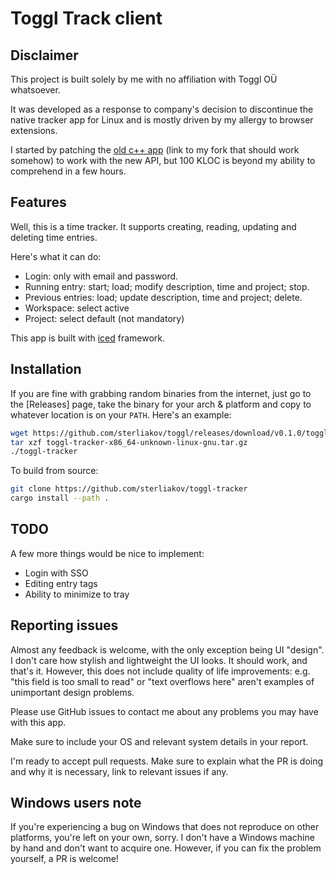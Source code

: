 # Toggl Track client

## Disclaimer

This project is built solely by me with no affiliation with Toggl OÜ whatsoever.

It was developed as a response to company's decision to discontinue the native
tracker app for Linux and is mostly driven by my allergy to browser extensions.

I started by patching the [old c++ app](https://github.com/sterliakov/toggldesktop)
(link to my fork that should work somehow) to work with the new API,
but 100 KLOC is beyond my ability to comprehend in a few hours.

## Features

Well, this is a time tracker. It supports creating, reading, updating and
deleting time entries.

Here's what it can do:

* Login: only with email and password.
* Running entry: start; load; modify description, time and project; stop.
* Previous entries: load; update description, time and project; delete.
* Workspace: select active
* Project: select default (not mandatory)

This app is built with [iced](https://github.com/iced-rs/iced) framework.

## Installation

If you are fine with grabbing random binaries from the internet, just go to the
[Releases] page, take the binary for your arch & platform and copy to whatever
location is on your `PATH`. Here's an example:

```bash
wget https://github.com/sterliakov/toggl/releases/download/v0.1.0/toggl-tracker-x86_64-unknown-linux-gnu.tar.gz
tar xzf toggl-tracker-x86_64-unknown-linux-gnu.tar.gz
./toggl-tracker
```

To build from source:

```bash
git clone https://github.com/sterliakov/toggl-tracker
cargo install --path .
```

## TODO

A few more things would be nice to implement:

* Login with SSO
* Editing entry tags
* Ability to minimize to tray

## Reporting issues

Almost any feedback is welcome, with the only exception being UI "design".
I don't care how stylish and lightweight the UI looks. It should work, and
that's it. However, this does not include quality of life improvements: e.g.
"this field is too small to read" or "text overflows here" aren't examples
of unimportant design problems.

Please use GitHub issues to contact me about any problems you may have with
this app.

Make sure to include your OS and relevant system details in your report.

I'm ready to accept pull requests. Make sure to explain what the PR is doing
and why it is necessary, link to relevant issues if any.

## Windows users note

If you're experiencing a bug on Windows that does not reproduce on other
platforms, you're left on your own, sorry. I don't have a Windows machine
by hand and don't want to acquire one. However, if you can fix the problem
yourself, a PR is welcome!
